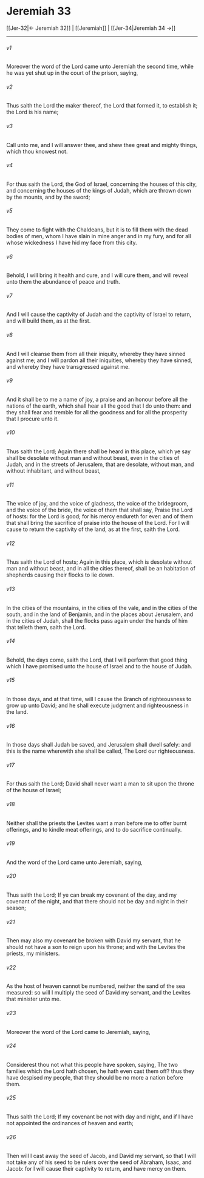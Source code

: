 # Jeremiah 33

[[Jer-32|← Jeremiah 32]] | [[Jeremiah]] | [[Jer-34|Jeremiah 34 →]]
***

###### v1
Moreover the word of the Lord came unto Jeremiah the second time, while he was yet shut up in the court of the prison, saying,
###### v2
Thus saith the Lord the maker thereof, the Lord that formed it, to establish it; the Lord is his name;
###### v3
Call unto me, and I will answer thee, and shew thee great and mighty things, which thou knowest not.
###### v4
For thus saith the Lord, the God of Israel, concerning the houses of this city, and concerning the houses of the kings of Judah, which are thrown down by the mounts, and by the sword;
###### v5
They come to fight with the Chaldeans, but it is to fill them with the dead bodies of men, whom I have slain in mine anger and in my fury, and for all whose wickedness I have hid my face from this city.
###### v6
Behold, I will bring it health and cure, and I will cure them, and will reveal unto them the abundance of peace and truth.
###### v7
And I will cause the captivity of Judah and the captivity of Israel to return, and will build them, as at the first.
###### v8
And I will cleanse them from all their iniquity, whereby they have sinned against me; and I will pardon all their iniquities, whereby they have sinned, and whereby they have transgressed against me.
###### v9
And it shall be to me a name of joy, a praise and an honour before all the nations of the earth, which shall hear all the good that I do unto them: and they shall fear and tremble for all the goodness and for all the prosperity that I procure unto it.
###### v10
Thus saith the Lord; Again there shall be heard in this place, which ye say shall be desolate without man and without beast, even in the cities of Judah, and in the streets of Jerusalem, that are desolate, without man, and without inhabitant, and without beast,
###### v11
The voice of joy, and the voice of gladness, the voice of the bridegroom, and the voice of the bride, the voice of them that shall say, Praise the Lord of hosts: for the Lord is good; for his mercy endureth for ever: and of them that shall bring the sacrifice of praise into the house of the Lord. For I will cause to return the captivity of the land, as at the first, saith the Lord.
###### v12
Thus saith the Lord of hosts; Again in this place, which is desolate without man and without beast, and in all the cities thereof, shall be an habitation of shepherds causing their flocks to lie down.
###### v13
In the cities of the mountains, in the cities of the vale, and in the cities of the south, and in the land of Benjamin, and in the places about Jerusalem, and in the cities of Judah, shall the flocks pass again under the hands of him that telleth them, saith the Lord.
###### v14
Behold, the days come, saith the Lord, that I will perform that good thing which I have promised unto the house of Israel and to the house of Judah.
###### v15
In those days, and at that time, will I cause the Branch of righteousness to grow up unto David; and he shall execute judgment and righteousness in the land.
###### v16
In those days shall Judah be saved, and Jerusalem shall dwell safely: and this is the name wherewith she shall be called, The Lord our righteousness.
###### v17
For thus saith the Lord; David shall never want a man to sit upon the throne of the house of Israel;
###### v18
Neither shall the priests the Levites want a man before me to offer burnt offerings, and to kindle meat offerings, and to do sacrifice continually.
###### v19
And the word of the Lord came unto Jeremiah, saying,
###### v20
Thus saith the Lord; If ye can break my covenant of the day, and my covenant of the night, and that there should not be day and night in their season;
###### v21
Then may also my covenant be broken with David my servant, that he should not have a son to reign upon his throne; and with the Levites the priests, my ministers.
###### v22
As the host of heaven cannot be numbered, neither the sand of the sea measured: so will I multiply the seed of David my servant, and the Levites that minister unto me.
###### v23
Moreover the word of the Lord came to Jeremiah, saying,
###### v24
Considerest thou not what this people have spoken, saying, The two families which the Lord hath chosen, he hath even cast them off? thus they have despised my people, that they should be no more a nation before them.
###### v25
Thus saith the Lord; If my covenant be not with day and night, and if I have not appointed the ordinances of heaven and earth;
###### v26
Then will I cast away the seed of Jacob, and David my servant, so that I will not take any of his seed to be rulers over the seed of Abraham, Isaac, and Jacob: for I will cause their captivity to return, and have mercy on them. 
